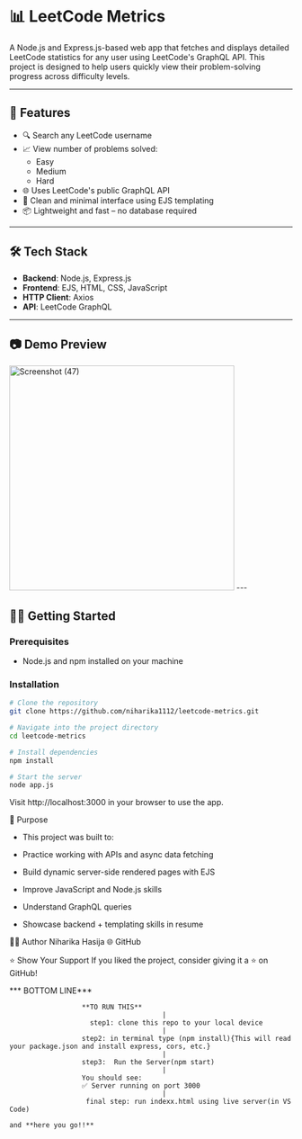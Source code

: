 # 📊 LeetCode Metrics

A Node.js and Express.js-based web app that fetches and displays detailed LeetCode statistics for any user using LeetCode's GraphQL API. This project is designed to help users quickly view their problem-solving progress across difficulty levels.

---

## 🚀 Features

- 🔍 Search any LeetCode username
- 📈 View number of problems solved:
  - Easy
  - Medium
  - Hard
- 🌐 Uses LeetCode's public GraphQL API
- 🧩 Clean and minimal interface using EJS templating
- 📦 Lightweight and fast – no database required

---

## 🛠️ Tech Stack

- **Backend**: Node.js, Express.js
- **Frontend**: EJS, HTML, CSS, JavaScript
- **HTTP Client**: Axios
- **API**: LeetCode GraphQL

---

## 📷 Demo Preview


<img width="400" height="400" alt="Screenshot (47)" src="https://github.com/user-attachments/assets/e99580ed-b8c3-4932-81fa-bec40e7d2a81" />
---

## 🧑‍💻 Getting Started

### Prerequisites

- Node.js and npm installed on your machine

### Installation

```bash
# Clone the repository
git clone https://github.com/niharika1112/leetcode-metrics.git

# Navigate into the project directory
cd leetcode-metrics

# Install dependencies
npm install

# Start the server
node app.js

```
Visit http://localhost:3000 in your browser to use the app.

 🎯 Purpose

 * This project was built to:

* Practice working with APIs and async data fetching

* Build dynamic server-side rendered pages with EJS

* Improve JavaScript and Node.js skills

* Understand GraphQL queries

* Showcase backend + templating skills in resume

🙋‍♀️ Author
Niharika Hasija
🌐 GitHub

⭐️ Show Your Support
If you liked the project, consider giving it a ⭐️ on GitHub!





*** BOTTOM LINE***

                      **TO RUN THIS**  
                                          |
                        step1: clone this repo to your local device   
                                          |
                      step2: in terminal type (npm install){This will read your package.json and install express, cors, etc.}     
                                          |
                      step3:  Run the Server(npm start)    
                                          |
                      You should see:    
                      ✅ Server running on port 3000
                                          |
                       final step: run indexx.html using live server(in VS Code)   
 
    and **here you go!!** 
 
